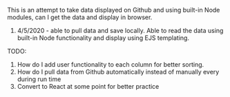 This is an attempt to take data displayed on Github and using built-in Node modules, can I 
get the data and display in browser.


1) 4/5/2020 - able to pull data and save locally. Able to read the data using built-in Node functionality and display using EJS templating.


TODO:

1) How do I add user functionality to each column for better sorting.
1) How do I pull data from Github automatically instead of manually every during run time
1) Convert to React at some point for better practice
